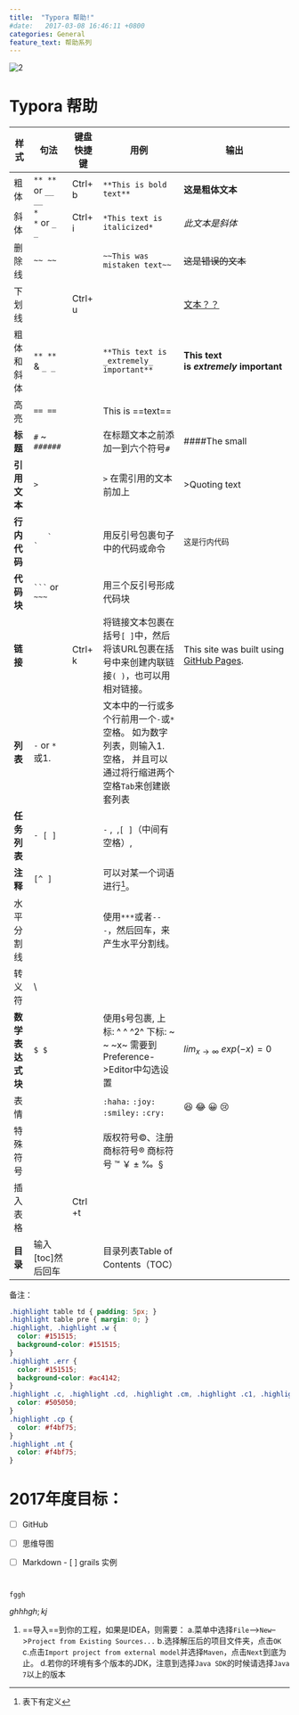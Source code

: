 ```yaml
---
title:  "Typora 帮助!"
#date:   2017-03-08 16:46:11 +0800
categories: General
feature_text: 帮助系列
---
```


![2](../assets/2.gif)

# Typora 帮助

| 样式         | 句法                  | 键盘快捷键   | 用例                                       | 输出                                       |
| ---------- | ------------------- | ------- | ---------------------------------------- | ---------------------------------------- |
| 粗体         | `** **`  or `__ __` | Ctrl+ b | `**This is bold text**`                  | **这是粗体文本**                               |
| 斜体         | `* *` or `_ _`      | Ctrl+ i | `*This text is italicized*`              | *此文本是斜体*                                 |
| 删除线        | `~~ ~~`             |         | `~~This was mistaken text~~`             | ~~这是错误的文本~~                              |
| 下划线        |                     | Ctrl+ u |                                          | <u>文本？？</u>                              |
| 粗体和斜体      | `** **`  & `_ _`    |         | `**This text is _extremely_ important**` | **This text is _extremely_ important**   |
| 高亮         | `== ==`             |         | This is ==text==                         |                                          |
| **标题**     | `#` ~ `######`      |         | 在标题文本之前添加一到六个符号`#`                       | ####The small                            |
| **引用文本**   | `>`                 |         | `>` 在需引用的文本前加上                           | >Quoting text                            |
| **行内代码**   | ``    `  ` ``       |         | 用反引号包裹句子中的代码或命令                          | `这是行内代码`                                 |
| **代码块**    | ` ``` ` or ` ~~~ `  |         | 用三个反引号形成代码块                              |                                          |
| **链接**     |                     | Ctrl+ k | 将链接文本包裹在括号`[ ]`中，然后将该URL包裹在括号中来创建内联链接`( )`，也可以用相对链接。 | This site was built using [GitHub Pages](https://pages.github.com/). |
| **列表**     | `-` or `*` 或1.      |         | 文本中的一行或多个行前用一个`-`或`*`  空格。 如为数字列表，则输入1. 空格， 并且可以通过将行缩进两个空格`Tab`来创建嵌套列表 |                                          |
| **任务列表**   | `- [ ] `            |         | `-` ,` `,`[ ]`（中间有空格）, ` `               |                                          |
| **注释**     | `[^ ]`              |         | 可以对某一个词语进行[^zzz]。                        |                                          |
| 水平分割线      |                     |         | 使用`***`或者`---`，然后回车，来产生水平分割线。            |                                          |
| 转义符        | \                   |         |                                          |                                          |
| **数学表达式块** | `$ $`               |         | 使用`$`号包裹, 上标: ^ ^    ^2^    下标:  ~ ~     ~x~  需要到Preference->Editor中勾选设置 | $lim_{x \to \infty} \ exp(-x)=0$         |
| 表情         |                     |         | `:haha:` `:joy:` `:smiley:`  `:cry:`     | 😆 😂 😀 :cry:                           |
| 特殊符号       |                     |         | 版权符号©、注册商标符号®   商标符号 ™   ￥  ±  ‰   §     |                                          |
| 插入表格       |                     | Ctrl +t |                                          |                                          |
| **目录**     | 输入[toc]然后回车         |         | 目录列表Table of Contents（TOC）               |                                          |

备注：

[^zzz]: 表下有定义

```scss
.highlight table td { padding: 5px; }
.highlight table pre { margin: 0; }
.highlight, .highlight .w {
  color: #151515;
  background-color: #151515;
}
.highlight .err {
  color: #151515;
  background-color: #ac4142;
}
.highlight .c, .highlight .cd, .highlight .cm, .highlight .c1, .highlight .cs {
  color: #505050;
}
.highlight .cp {
  color: #f4bf75;
}
.highlight .nt {
  color: #f4bf75;
}
```





# 2017年度目标：

- [ ] GitHub
- [ ] 思维导图
- [ ] Markdown
      - [ ] grails  实例

            ​


`fggh`

$ghhhgh ;kj$

1. ==导入==到你的工程，如果是IDEA，则需要：
   a.菜单中选择`File`–>`New`–>`Project from Existing Sources...`
   b.选择解压后的项目文件夹，点击`OK`
   c.点击`Import project from external model`并选择`Maven`，点击`Next`到底为止。
   d.若你的环境有多个版本的JDK，注意到选择`Java SDK`的时候请选择`Java 7`以上的版本
